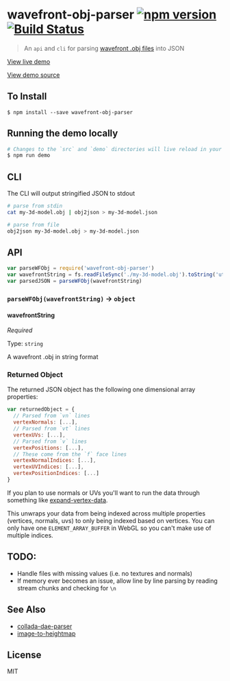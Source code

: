 wavefront-obj-parser [![npm version](https://badge.fury.io/js/wavefront-obj-parser.svg)](http://badge.fury.io/js/wavefront-obj-parser) [![Build Status](https://travis-ci.org/chinedufn/wavefront-obj-parser.svg?branch=master)](https://travis-ci.org/chinedufn/wavefront-obj-parser)
====================

> An `api` and `cli` for parsing [wavefront .obj files](https://en.wikipedia.org/wiki/Wavefront_.obj_file) into JSON

[View live demo](http://chinedufn.github.io/wavefront-obj-parser/)

[View demo source](/demo)

## To Install

```
$ npm install --save wavefront-obj-parser
```

## Running the demo locally

```sh
# Changes to the `src` and `demo` directories will live reload in your browser
$ npm run demo
```

## CLI

The CLI will output stringified JSON to stdout

```sh
# parse from stdin
cat my-3d-model.obj | obj2json > my-3d-model.json

# parse from file
obj2json my-3d-model.obj > my-3d-model.json
```

## API

```js
var parseWFObj = require('wavefront-obj-parser')
var wavefrontString = fs.readFileSync('./my-3d-model.obj').toString('utf8')
var parsedJSON = parseWFObj(wavefrontString)
```

### `parseWFObj(wavefrontString)` -> `object`

#### wavefrontString

*Required*

Type: `string`

A wavefront .obj in string format


### Returned Object

The returned JSON object has the following one dimensional array properties:

```js
var returnedObject = {
  // Parsed from `vn` lines
  vertexNormals: [...],
  // Parsed from `vt` lines
  vertexUVs: [...],
  // Parsed from `v` lines
  vertexPositions: [...],
  // These come from the `f` face lines
  vertexNormalIndices: [...],
  vertexUVIndices: [...],
  vertexPositionIndices: [...]
}
```

If you plan to use normals or UVs you'll want to run the data through something like [expand-vertex-data](https://github.com/chinedufn/expand-vertex-data).

This unwraps your data from being indexed across multiple properties (vertices, normals, uvs) to only being indexed based on vertices. You can only have one
`ELEMENT_ARRAY_BUFFER` in WebGL so you can't make use of multiple indices.

## TODO:

- Handle files with missing values (i.e. no textures and normals)
- If memory ever becomes an issue, allow line by line parsing by reading stream chunks and checking for `\n`

## See Also

- [collada-dae-parser](https://github.com/chinedufn/collada-dae-parser)
- [image-to-heightmap](https://github.com/chinedufn/image-to-heightmap)

## License

MIT
